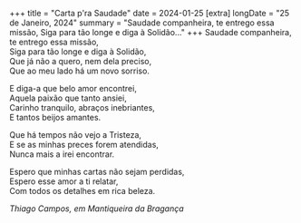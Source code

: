 +++
title = "Carta p'ra Saudade"
date = 2024-01-25
[extra]
longDate = "25 de Janeiro, 2024"
summary = "Saudade companheira, te entrego essa missão, Siga para tão longe e diga à Solidão..."
+++
Saudade companheira, te entrego essa missão, <br>
Siga para tão longe e diga à Solidão, <br>
Que já não a quero, nem dela preciso, <br>
Que ao meu lado há um novo sorriso. <br>

E diga-a que belo amor encontrei, <br> 
Aquela paixão que tanto ansiei, <br>
Carinho tranquilo, abraços inebriantes, <br>
E tantos beijos amantes.  <br>

Que há tempos não vejo a Tristeza,  <br>
E se as minhas preces forem atendidas,  <br>
Nunca mais a irei encontrar.  <br>

Espero que minhas cartas não sejam perdidas,  <br>
Espero esse amor a ti relatar,  <br>
Com todos os detalhes em rica beleza.  <br>

_Thiago Campos, em Mantiqueira da Bragança_
